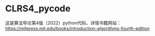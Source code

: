 # CLRS4_pycode
这是算法导论第4版（2022）python代码，详情书籍网站：https://mitpress.mit.edu/books/introduction-algorithms-fourth-edition
